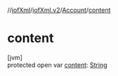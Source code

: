 //[iofXml](../../../index.md)/[iofXml.v2](../index.md)/[Account](index.md)/[content](content.md)

# content

[jvm]\
protected open var [content](content.md): [String](https://docs.oracle.com/javase/8/docs/api/java/lang/String.html)
